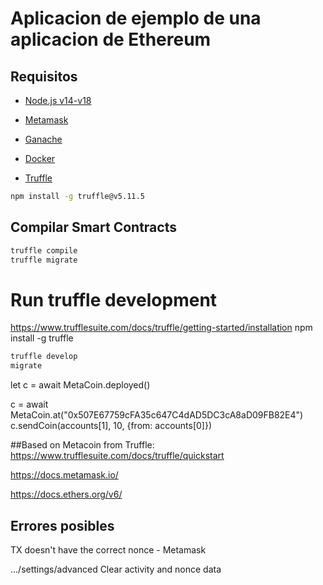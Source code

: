 # Aplicacion de ejemplo de una aplicacion de Ethereum

## Requisitos
* [Node.js v14-v18](https://nodejs.org/en/download)
* [Metamask](https://metamask.io/download/)
* [Ganache](https://trufflesuite.com/docs/ganache/quickstart/)


* [Docker](https://docs.docker.com/engine/install/)


* [Truffle](https://trufflesuite.com/docs/truffle/how-to/install/#install-nodejs)
```bash
npm install -g truffle@v5.11.5
```


## Compilar Smart Contracts

```bash
truffle compile
truffle migrate
```


# Run truffle development


https://www.trufflesuite.com/docs/truffle/getting-started/installation
npm install -g truffle

```bash
truffle develop
migrate
```

let c = await MetaCoin.deployed()


c = await MetaCoin.at("0x507E67759cFA35c647C4dAD5DC3cA8aD09FB82E4")
c.sendCoin(accounts[1], 10, {from: accounts[0]})

##Based on Metacoin from Truffle:
https://www.trufflesuite.com/docs/truffle/quickstart


https://docs.metamask.io/

https://docs.ethers.org/v6/


## Errores posibles

TX doesn't have the correct nonce - Metamask

.../settings/advanced
Clear activity and nonce data